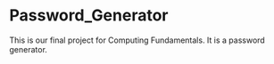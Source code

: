 # Password_Generator
This is our final project for Computing Fundamentals. It is a password generator.
